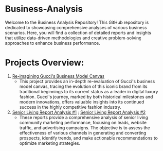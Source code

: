 # Business-Analysis
Welcome to the Business Analysis Repository! This GitHub repository is dedicated to showcasing comprehensive analyses of various business scenarios. Here, you will find a collection of detailed reports and insights that utilize data-driven methodologies and creative problem-solving approaches to enhance business performance.

# Projects Overview:
1. [Re-imagining Gucci's Business Model Canvas](https://github.com/jasminejl/business-analysis/blob/main/Marketing_%20Gucci.pdf)
   - This project provides an in-depth re-evaluation of Gucci's business model canvas, tracing the evolution of this iconic brand from its traditional beginnings to its current status as a leader in digital luxury fashion. Gucci's journey, marked by both historical milestones and modern innovations, offers valuable insights into its continued success in the highly competitive fashion industry.
2. [Senior Living Report Analysis #1]([https://github.com/jasminejl/Business-Analysis/blob/main/The%20Terraces%20of%20Roseville%20Q2%20Report%20(1).docx](https://github.com/jasminejl/Business-Analysis/blob/main/The%20Terraces%20of%20Roseville%20Q2%20Report%20(1).pdf)) ; [Senior Living Report Analysis #2](https://github.com/jasminejl/Business-Analysis/blob/main/Heartis%20Mid%20Cities%20June%20Insights.docx)
   - These reports provide a comprehensive analysis of senior living community marketing performance, focusing on leads, website traffic, and advertising campaigns. The objective is to assess the effectiveness of various channels in generating and converting prospects, identify trends, and make actionable recommendations to optimize marketing strategies.
